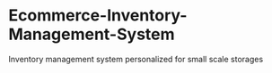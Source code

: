# Ecommerce-Inventory-Management-System
Inventory management system personalized for small scale storages
